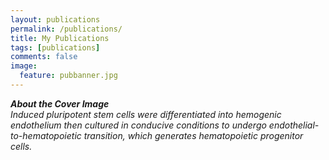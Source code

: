 ```yaml
---
layout: publications
permalink: /publications/
title: My Publications
tags: [publications]
comments: false
image:
  feature: pubbanner.jpg
---
```


<!-- You can also browse my <a href="" target="_blank">Google Scholar</a> profile. -->

<b><em>About the Cover Image</em></b>
<br />
<em>Induced pluripotent stem cells were differentiated into hemogenic endothelium then cultured in conducive conditions to undergo endothelial-to-hematopoietic transition, which generates hematopoietic progenitor cells.</em>
